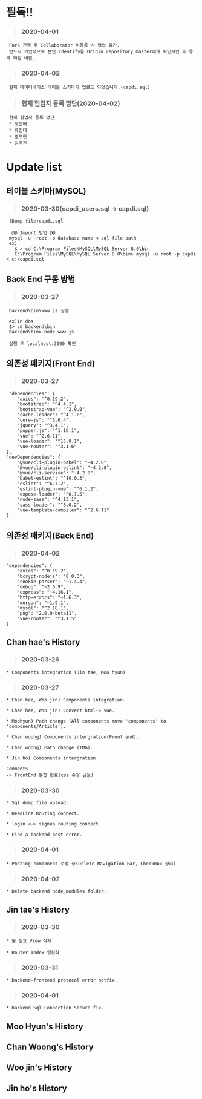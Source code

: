 필독!!
====
 > ### 2020-04-01

     Fork 진행 후 Collaborator 미등록 시 협업 불가.
     반드시 개인적으로 본인 Identify를 Origin repository master에게 확인시킨 후 등록 하길 바람.

 > ### 2020-04-02

     현재 데이터베이스 테이블 스키마가 업로드 되었습니다.(capdi.sql)

 > ### 현재 협업자 등록 명단(2020-04-02)

     현재 협업자 등록 명단
     * 오찬해
     * 류진태
     * 조무현
     * 김우진

Update list
=============
테이블 스키마(MySQL)
-------
 > ### 2020-03-30(capdi_users.sql -> capdi.sql)
 
     (Dump file)capdi.sql
     
      @@ Import 방법 @@
     mysql -u -root -p database name < sql file path
     ex) 
       $ > cd C:\Program Files\MySQL\MySQL Server 8.0\bin
       C:\Program Files\MySQL\MySQL Server 8.0\bin> mysql -u root -p capdi < c:/capdi.sql

Back End 구동 방법
-------
 > ### 2020-03-27
     backend\bin\www.js 실행

     ex)In dos
     $> cd backend\bin
     backend\bin> node www.js

     실행 후 localhost:3000 확인

의존성 패키지(Front End)
-------
 > ### 2020-03-27
 
     "dependencies": {
        "axios": "^0.19.2",
        "bootstrap": "^4.4.1",
        "bootstrap-vue": "^2.9.0",
        "cache-loader": "^4.1.0",
        "core-js": "^3.6.4",
        "jquery": "^3.4.1",
        "popper.js": "^1.16.1",
        "vue": "^2.6.11",
        "vue-loader": "^15.9.1",
        "vue-router": "^3.1.6"
    },
    "devDependencies": {
        "@vue/cli-plugin-babel": "~4.2.0",
        "@vue/cli-plugin-eslint": "~4.2.0",
        "@vue/cli-service": "~4.2.0",
        "babel-eslint": "^10.0.3",
        "eslint": "^6.7.2",
        "eslint-plugin-vue": "^6.1.2",
        "expose-loader": "^0.7.5",
        "node-sass": "^4.13.1",
        "sass-loader": "^8.0.2",
        "vue-template-compiler": "^2.6.11"
    }

의존성 패키지(Back End)
-------
 > ### 2020-04-02

    "dependencies": {
        "axios": "^0.19.2",
        "bcrypt-nodejs": "0.0.3",
        "cookie-parser": "~1.4.4",
        "debug": "~2.6.9",
        "express": "~4.16.1",
        "http-errors": "~1.6.3",
        "morgan": "~1.9.1",
        "mysql": "^2.18.1",
        "pug": "2.0.0-beta11",
        "vue-router": "^3.1.5"
    }

Chan hae's History
-----------
 > ### 2020-03-26
 
    * Components integration (Jin tae, Moo hyun)

 > ### 2020-03-27
 
    * Chan hae, Woo jin) Components integration.

    * Chan hae, Woo jin) Convert html-> vue.

    * Moohyun) Path change (All components move 'components' to 'components/Article').

    * Chan woong) Components intergration(Front end).
    
    * Chan woong) Path change (IMG).
    
    * Jin ho) Components intergration.
    
    Comments
    -> FrontEnd 통합 완료(css 수정 남음)

 > ### 2020-03-30
 
    * Sql dump file upload.

    * HeadLine Routing connect.
  
    * login <-> signup routing connect.

    * Find a backend post error.

 > ### 2020-04-01

    * Posting component 수정 중(Delete Navigation Bar, CheckBox 정리)

 > ### 2020-04-02

    * Delete backend node_modules folder.

Jin tae's History
-----------

> ### 2020-03-30

    * 불 필요 View 삭제
    
    * Router Index 일원화
    
> ### 2020-03-31
    
    * backend-frontend protocol error hotfix.
    
> ### 2020-04-01

    * backend Sql Connection Secure fix.

Moo Hyun's History
-----------

Chan Woong's History
-----------

Woo jin's History
-----------

Jin ho's History
-----------

